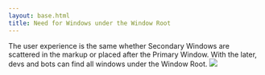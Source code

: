```yaml
---
layout: base.html
title: Need for Windows under the Window Root
---
```


The user experience is the same whether Secondary Windows are scattered in the markup or placed after the Primary Window.
With the later, devs and bots can find all windows under the Window Root. ![](/en/images/windows-under-root.png)


